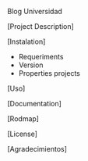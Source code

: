 Blog Universidad

[Project Description]

[Instalation]
- Requeriments
- Version
- Properties projects

[Uso]

[Documentation]

[Rodmap]

[License]

[Agradecimientos]

